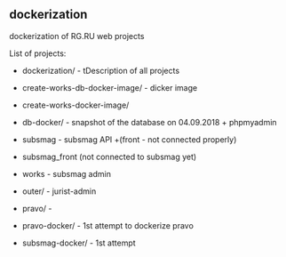 dockerization
---------------

dockerization of RG.RU web projects

List of projects:

* dockerization/  - tDescription of all projects
* create-works-db-docker-image/  - dicker image
* create-works-docker-image/
* db-docker/  - snapshot of the database on 04.09.2018  + phpmyadmin


* subsmag - subsmag API +(front - not connected properly)
* subsmag_front (not connected to subsmag yet)
* works - subsmag admin

* outer/ - jurist-admin
* pravo/ - 


* pravo-docker/ - 1st attempt to dockerize pravo
* subsmag-docker/ - 1st attempt 
